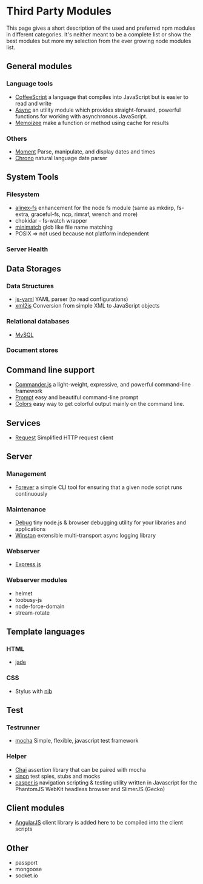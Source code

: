 Third Party Modules
=================================================

This page gives a short description of the used and preferred npm modules in
different categories.
It's neither meant to be a complete list or show the best modules but more my
selection from the ever growing node modules list.


General modules
-------------------------------------------------

### Language tools

- [CoffeeScript](http://coffeescript.org/)
  a language that compiles into JavaScript but is easier to read and write
- [Async](https://github.com/caolan/async/)
  an utility module which provides straight-forward, powerful functions for
  working with asynchronous JavaScript.
- [Memoizee](https://github.com/medikoo/memoize)
  make a function or method using cache for results


### Others

- [Moment](http://momentjs.com/docs/)
  Parse, manipulate, and display dates and times
- [Chrono](https://github.com/wanasit/chrono)
  natural language date parser


System Tools
-------------------------------------------------

### Filesystem

- [alinex-fs](https://alinex.github.io/node-fs/)
  enhancement for the node fs module
  (same as mkdirp, fs-extra, graceful-fs, ncp, rimraf, wrench and more)
- chokidar - fs-watch wrapper
- [minimatch](https://github.com/isaacs/minimatch)
  glob like file name matching
- POSIX
  => not used because not platform independent


### Server Health


Data Storages
-------------------------------------------------

### Data Structures

- [js-yaml](https://github.com/nodeca/js-yaml)
  YAML parser (to read configurations)
- [xml2js](https://github.com/Leonidas-from-XIV/node-xml2js)
  Conversion from simple XML to JavaScript objects

### Relational databases

- [MySQL]()


### Document stores


Command line support
-------------------------------------------------

- [Commander.js](https://visionmedia.github.io/commander.js/)
  a light-weight, expressive, and powerful command-line framework
- [Prompt](https://github.com/flatiron/prompt/)
  easy and beautiful command-line prompt
- [Colors](https://github.com/marak/colors.js/)
  easy way to get colorful output mainly on the command line.


Services
-------------------------------------------------

- [Request](https://github.com/mikeal/request/)
  Simplified HTTP request client


Server
-------------------------------------------------

### Management

- [Forever](https://github.com/nodejitsu/forever/)
  a simple CLI tool for ensuring that a given node script runs continuously

### Maintenance

- [Debug](https://github.com/visionmedia/debug/)
  tiny node.js & browser debugging utility for your libraries and applications
- [Winston](https://github.com/flatiron/winston/)
  extensible multi-transport async logging library

### Webserver

- [Express.js](http://expressjs.com)

### Webserver modules

- helmet
- toobusy-js
- node-force-domain
- stream-rotate


Template languages
-------------------------------------------------

### HTML

- [jade](http://jade-lang.com/)

### CSS

- Stylus
  with [nib](http://visionmedia.github.io/nib/)


Test
-------------------------------------------------

### Testrunner

- [mocha](https://visionmedia.github.io/mocha/)
  Simple, flexible, javascript test framework

### Helper

- [Chai](http://chaijs.com/)
  assertion library that can be paired with mocha
- [sinon](http://sinonjs.org/)
  test spies, stubs and mocks
- [casper.js](http://casperjs.org/)
  navigation scripting & testing utility written in Javascript for the PhantomJS
  WebKit headless browser and SlimerJS (Gecko)


Client modules
-------------------------------------------------


- [AngularJS](https://docs.angularjs.org/)
  client library is added here to be compiled into the client scripts


Other
-------------------------------------------------
- passport
- mongoose
- socket.io
